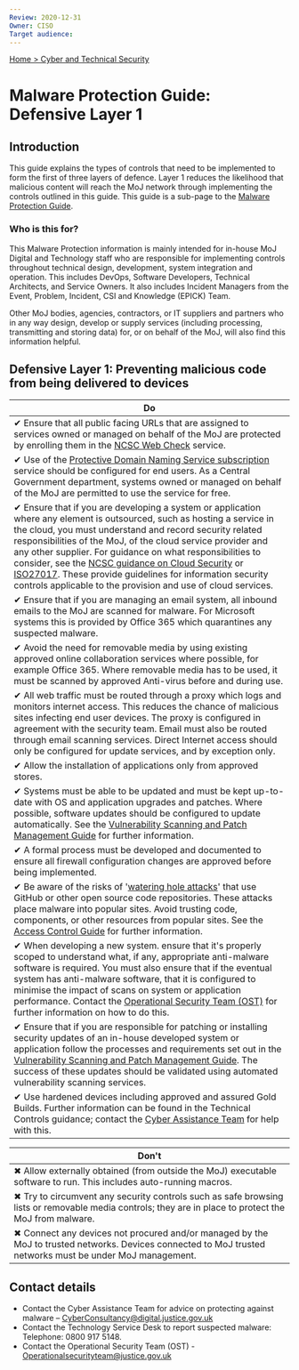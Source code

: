 ```yaml
---
Review: 2020-12-31
Owner: CISO
Target audience:
---
```


[Home > Cyber and Technical Security](../..)

# Malware Protection Guide: Defensive Layer 1

## Introduction

This guide explains the types of controls that need to be implemented to form the first of three layers of defence. Layer 1 reduces the likelihood that malicious content will reach the MoJ network through implementing the controls outlined in this guide. This guide is a sub-page to the [Malware Protection Guide](../malware-protection-guide-introduction).

### Who is this for?

This Malware Protection information is mainly intended for in-house MoJ Digital and Technology staff who are responsible for implementing controls throughout technical design, development, system integration and operation. This includes DevOps, Software Developers, Technical Architects, and Service Owners. It also includes Incident Managers from the Event, Problem, Incident, CSI and Knowledge (EPICK) Team.

Other MoJ bodies, agencies, contractors, or IT suppliers and partners who in any way design, develop or supply services (including processing, transmitting and storing data) for, or on behalf of the MoJ, will also find this information helpful.

## Defensive Layer 1: Preventing malicious code from being delivered to devices

| Do |
|---|
| ✔ Ensure that all public facing URLs that are assigned to services owned or managed on behalf of the MoJ are protected by enrolling them in the [NCSC Web Check](https://www.ncsc.gov.uk/information/web-check) service. |
| ✔ Use of the [Protective Domain Naming Service subscription](https://ministryofjustice.github.io/security-guidance/guides/public-sector-dns/#public-sector-dns) service should be configured for end users. As a Central Government department, systems owned or managed on behalf of the MoJ are permitted to use the service for free. |
| ✔ Ensure that if you are developing a system or application where any element is outsourced, such as hosting a service in the cloud, you must understand and record security related responsibilities of the MoJ, of the cloud service provider and any other supplier. For guidance on what responsibilities to consider, see the [NCSC guidance on Cloud Security](https://www.ncsc.gov.uk/collection/cloud-security) or [ISO27017](https://www.iso.org/standard/43757.html). These provide guidelines for information security controls applicable to the provision and use of cloud services. |
| ✔ Ensure that if you are managing an email system, all inbound emails to the MoJ are scanned for malware. For Microsoft systems this is provided by Office 365 which quarantines any suspected malware. |
| ✔ Avoid the need for removable media by using existing approved online collaboration services where possible, for example Office 365. Where removable media has to be used, it must be scanned by approved Anti-virus before and during use. |
| ✔ All web traffic must be routed through a proxy which logs and monitors internet access. This reduces the chance of malicious sites infecting end user devices. The proxy is configured in agreement with the security team. Email must also be routed through email scanning services. Direct Internet access should only be configured for update services, and by exception only. |
| ✔ Allow the installation of applications only from approved stores.|
| ✔ Systems must be able to be updated and must be kept up-to-date with OS and application upgrades and patches. Where possible, software updates should be configured to update automatically. See the [Vulnerability Scanning and Patch Management Guide](../vulnerability-scanning-and-patch-management-guide) for further information. |
| ✔ A formal process must be developed and documented to ensure all firewall configuration changes are approved before being implemented. |
| ✔ Be aware of the risks of '[watering hole attacks](https://en.wikipedia.org/wiki/Watering_hole_attack)' that use GitHub or other open source code repositories. These attacks place malware into popular sites. Avoid trusting code, components, or other resources from popular sites. See the [Access Control Guide](../access-control-guide) for further information. |
| ✔ When developing a new system. ensure that it's properly scoped to understand what, if any, appropriate anti-malware software is required. You must also ensure that if the eventual system has anti-malware software, that it is configured to minimise the impact of scans on system or application performance. Contact the [Operational Security Team (OST)](#contact-details) for further information on how to do this.|
| ✔ Ensure that if you are responsible for patching or installing security updates of an in-house developed system or application follow the processes and requirements set out in the [Vulnerability Scanning and Patch Management Guide](../vulnerability-scanning-and-patch-management-guide). The success of these updates should be validated using automated vulnerability scanning services.|
| ✔ Use hardened devices including approved and assured Gold Builds. Further information can be found in the Technical Controls guidance; contact the [Cyber Assistance Team](#contact-details) for help with this. |

| Don't |
|---|
| ✖ Allow externally obtained (from outside the MoJ) executable software to run. This includes auto-running macros. |
| ✖ Try to circumvent any security controls such as safe browsing lists or removable media controls; they are in place to protect the MoJ from malware. |
| ✖ Connect any devices not procured and/or managed by the MoJ to trusted networks. Devices connected to MoJ trusted networks must be under MoJ management. |

## Contact details

* Contact the Cyber Assistance Team for advice on protecting against malware – [CyberConsultancy@digital.justice.gov.uk](mailto:CyberConsultancy@digital.justice.gov.uk)
* Contact the Technology Service Desk to report suspected malware:<br/>Telephone: 0800 917 5148.
* Contact the Operational Security Team (OST) - [Operationalsecurityteam@justice.gov.uk](mailto:Operationalsecurityteam@justice.gov.uk)

